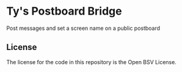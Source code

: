 # Ty's Postboard Bridge

Post messages and set a screen name on a public postboard

## License

The license for the code in this repository is the Open BSV License.

